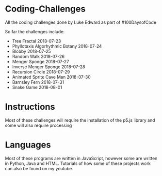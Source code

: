 # Coding-Challenges
All the coding challenges done by Luke Edward as part of #100DaysofCode

So far the challenges include:

- Tree Fractal 2018-07-23
- Phyllotaxis Algorhythmic Botany 2018-07-24
- Blobby 2018-07-25
- Random Walk 2018-07-26
- Menger Sponge 2018-07-27
- Inverse Menger Sponge 2018-07-28
- Recursion Circle 2018-07-29
- Animated Sprite Cave Man 2018-07-30
- Barnsley Fern 2018-07-31
- Snake Game 2018-08-01
# Instructions
Most of these challenges will require the installation of the p5.js library and some will also require processing

# Languages
Most of these programs are written in JavaScript, however some are written in Python, Java and HTML. Tutorials of how some of these projects work can also be found on my youtube.
